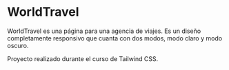 # WorldTravel

WorldTravel es una página para una agencia de viajes. Es un diseño completamente responsivo que cuanta con dos modos, modo claro y modo oscuro.

Proyecto realizado durante el curso de Tailwind CSS.